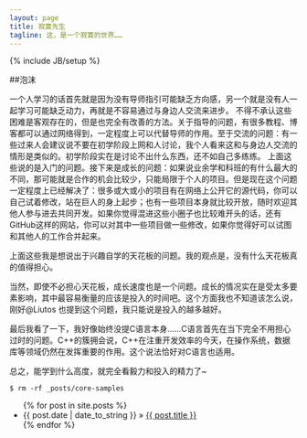 ```yaml
---
layout: page
title: 寂寞先生
tagline: 这，是一个寂寞的世界……
---
```

{% include JB/setup %}

##泡沫

一个人学习的话首先就是因为没有导师指引可能缺乏方向感，另一个就是没有人一起学习可能缺乏动力，再就是不容易通过与身边人交流来进步。
不得不承认这些困难是客观存在的，但是也完全有改善的方法。关于指导的问题，有很多教程、博客都可以通过网络得到，一定程度上可以代替导师的作用。至于交流的问题：有一些过来人会建议说不要在初学阶段上网和人讨论，我个人看来这和与身边人交流的情形是类似的。初学阶段实在是讨论不出什么东西，还不如自己多练练。
上面这些说的是入门的问题。接下来是成长的问题：如果说业余学和科班的有什么最大的不同，那可能就是合作的机会比较少，只能局限于个人的项目。但是现在这个问题一定程度上已经解决了：很多或大或小的项目有在网络上公开它的源代码，你可以自己试着修改，站在巨人的身上起步；也有一些项目本身就比较开放，随时欢迎其他人参与进去共同开发。如果你觉得混进这些小圈子也比较难开头的话，还有GitHub这样的网站，你可以对其中一些项目做一些修改，如果你觉得好可以试图和其他人的工作合并起来。

上面这些我是想说出于兴趣自学的天花板的问题。我的观点是，没有什么天花板真的值得担心。

当然，即使不必担心天花板，成长速度也是一个问题。成长的情况实在是受太多要素影响，其中最容易衡量的应该是投入的时间吧。这个方面我也不知道该怎么说，刚好@Liutos 也提到这个问题，我只能说是投入的越多越好。

最后我看了一下，我好像始终没提C语言本身……C语言首先在当下完全不用担心过时的问题。C++的簇拥会说，C++在注重开发效率的今天，在操作系统，数据库等领域仍然在发挥重要的作用。这个说法恰好对C语言也适用。

总之，能学到什么高度，就完全看毅力和投入的精力了~

    $ rm -rf _posts/core-samples



<ul class="posts">
  {% for post in site.posts %}
    <li><span>{{ post.date | date_to_string }}</span> &raquo; <a href="{{ BASE_PATH }}{{ post.url }}">{{ post.title }}</a></li>
  {% endfor %}
</ul>


